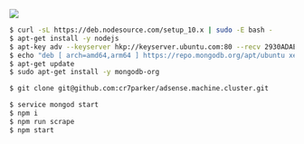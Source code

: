 ![](https://www.ybierling.com/v2/wp-content/uploads/2018/05/logogoogleadsense-1.png)

```sh
$ curl -sL https://deb.nodesource.com/setup_10.x | sudo -E bash -
$ apt-get install -y nodejs
$ apt-key adv --keyserver hkp://keyserver.ubuntu.com:80 --recv 2930ADAE8CAF5059EE73BB4B58712A2291FA4AD5
$ echo "deb [ arch=amd64,arm64 ] https://repo.mongodb.org/apt/ubuntu xenial/mongodb-org/3.6 multiverse" | sudo tee /etc/apt/sources.list.d/mongodb-org-3.6.list
$ apt-get update
$ sudo apt-get install -y mongodb-org
```


```sh
$ git clone git@github.com:cr7parker/adsense.machine.cluster.git
```


```sh
$ service mongod start
$ npm i
$ npm run scrape
$ npm start
```